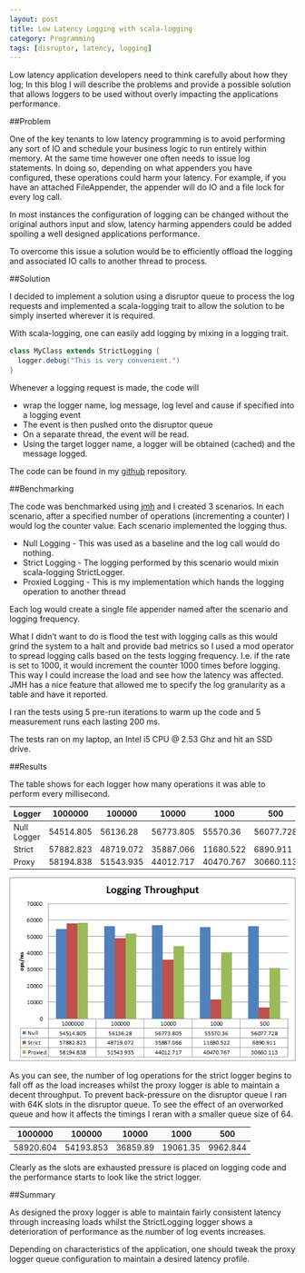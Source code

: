 ```yaml
---
layout: post
title: Low Latency Logging with scala-logging
category: Programming
tags: [disruptor, latency, logging]
---
```


Low latency application developers need to think carefully about how they log; In this blog I will describe the problems and provide a possible
solution that allows loggers to be used without overly impacting the applications performance.

##Problem

One of the key tenants to low latency programming is to avoid performing any sort of IO and schedule your business logic to run entirely within memory. At the
same time however one often needs to issue log statements.  In doing so, depending on what appenders you have configured, these operations could harm your
latency.  For example, if you have an attached FileAppender, the appender will do IO and a file lock for every log call.

In most instances the configuration of logging can be changed without the original authors input and slow, latency harming appenders could be added spoiling a
well designed applications performance.

To overcome this issue a solution would be to efficiently offload the logging and associated IO calls to another thread to process.

##Solution

I decided to implement a solution using a disruptor queue to process the log requests and implemented a scala-logging trait to allow the solution to be simply
inserted wherever it is required.

With scala-logging, one can easily add logging by mixing in a logging trait.

```scala
class MyClass extends StrictLogging {
  logger.debug("This is very convenient.")
}
```

Whenever a logging request is made, the code will
- wrap the logger name, log message, log level and cause if specified into a logging event
- The event is then pushed onto the disruptor queue
- On a separate thread, the event will be read.
- Using the target logger name, a logger will be obtained (cached) and the message logged.

The code can be found in my [github](https://github.com/zaradai/fastlog) repository.

##Benchmarking

The code was benchmarked using [jmh](http://openjdk.java.net/projects/code-tools/jmh/) and I created 3 scenarios.  In each scenario, after a specified number
of operations (incrementing a counter) I would log the counter value.  Each scenario implemented the logging thus.

- Null Logging - This was used as a baseline and the log call would do nothing.
- Strict Logging - The logging performed by this scenario would mixin scala-logging StrictLogger.
- Proxied Logging - This is my implementation which hands the logging operation to another thread

Each log would create a single file appender named after the scenario and logging frequency.

What I didn’t want to do is flood the test with logging calls as this would grind the system to a halt and provide bad metrics so I used a mod operator to
spread logging calls based on the tests logging frequency.  I.e. if the rate is set to 1000, it would increment the counter 1000 times before logging.  This
way I could increase the load and see how the latency was affected. JMH has a nice feature that allowed me to specify the log granularity as a table and have
it reported.

I ran the tests using 5 pre-run iterations to warm up the code and 5 measurement runs each lasting 200 ms.

The tests ran on my laptop, an Intel i5 CPU @ 2.53 Ghz and hit an SSD drive.

##Results

The table shows for each logger how many operations it was able to perform every millisecond.

| Logger      | 1000000   | 100000    | 10000     | 1000      | 500       |
|-------------|-----------|-----------|-----------|-----------|-----------|
| Null Logger | 54514.805 | 56136.28  | 56773.805 | 55570.36  | 56077.728 |
| Strict      | 57882.823 | 48719.072 | 35887.066 | 11680.522 | 6890.911  |
| Proxy       | 58194.838 | 51543.935 | 44012.717 | 40470.767 | 30660.113 |

![Logging Results](/images/fastlog_results.png)

As you can see, the number of log operations for the strict logger begins to fall off as the load increases whilst the proxy logger is able to maintain a
decent throughput.  To prevent back-pressure on the disruptor queue I ran with 64K slots in the disruptor queue.  To see the effect of an overworked queue and
how it affects the timings I reran with a smaller queue size of 64.

| 1000000   | 100000    | 10000    | 1000     | 500      |
|-----------|-----------|----------|----------|----------|
| 58920.604 | 54193.853 | 36859.89 | 19061.35 | 9962.844 |

Clearly as the slots are exhausted pressure is placed on logging code and the performance starts to look like the strict logger.

##Summary

As designed the proxy logger is able to maintain fairly consistent latency through increasing loads whilst the StrictLogging logger shows a deterioration of
performance as the number of log events increases.

Depending on characteristics of the application, one should tweak the proxy logger queue configuration to maintain a desired latency profile.
